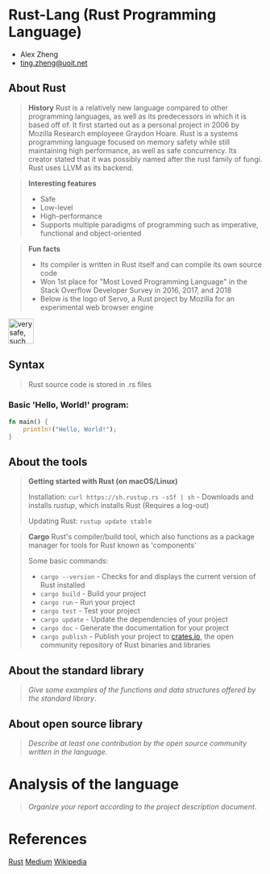 # Rust-Lang (Rust Programming Language)

- Alex Zheng
- ting.zheng@uoit.net

## About Rust

> **History**
> Rust is a relatively new language compared to other programming languages,
> as well as its predecessors in which it is based off of. It first started out
> as a personal project in 2006 by Mozilla Research employeee Graydon Hoare.
> Rust is a systems programming language focused on memory safety while still
> maintaining high performance, as well as safe concurrency. Its creator stated
> that it was possibly named after the rust family of fungi. Rust uses LLVM 
> as its backend.
  
> **Interesting features**
> - Safe
> - Low-level
> - High-performance
> - Supports multiple paradigms of programming such as imperative, functional and object-oriented
  
> **Fun facts**
> - Its compiler is written in Rust itself and can compile its own source code
> - Won 1st place for "Most Loved Programming Language" in the Stack Overflow Developer Survey in 2016, 2017, and 2018
> - Below is the logo of Servo, a Rust project by Mozilla for an experimental web browser engine  
<img src="https://upload.wikimedia.org/wikipedia/en/d/d9/Servo_logo.png" alt="very safe, such parallel, wow, much browser" width="50px" height="50px" />

## Syntax

> Rust source code is stored in .rs files

### Basic 'Hello, World!' program:
```rust
fn main() {
	println!("Hello, World!");
}
```

## About the tools

> **Getting started with Rust (on macOS/Linux)**
>
> Installation:
> `curl https://sh.rustup.rs -sSf | sh`	- Downloads and installs *rustup*, which installs Rust (Requires a log-out)
>
> Updating Rust:
> `rustup update stable`
  
> **Cargo**
> Rust's compiler/build tool, which also functions as a package manager for tools for Rust known as 'components'
> 
> Some basic commands:
> - `cargo --version`	- Checks for and displays the current version of Rust installed
> - `cargo build`		- Build your project
> - `cargo run`			- Run your project
> - `cargo test`		- Test your project
> - `cargo update`		- Update the dependencies of your project
> - `cargo doc`			- Generate the documentation for your project
> - `cargo publish`		- Publish your project to [crates.io], the open community repository of Rust binaries and libraries

[crates.io]: https://crates.io/

## About the standard library

> _Give some examples of the functions and data structures
> offered by the standard library_.

## About open source library

> _Describe at least one contribution by the open source
community written in the language._

# Analysis of the language

> _Organize your report according to the project description
document_.

# References
[Rust](https://www.rust-lang.org/)
[Medium](https://medium.com/learning-rust/rust-basics-e73304ab35c7)
[Wikipedia](https://en.wikipedia.org/wiki/Rust_(programming_language))


